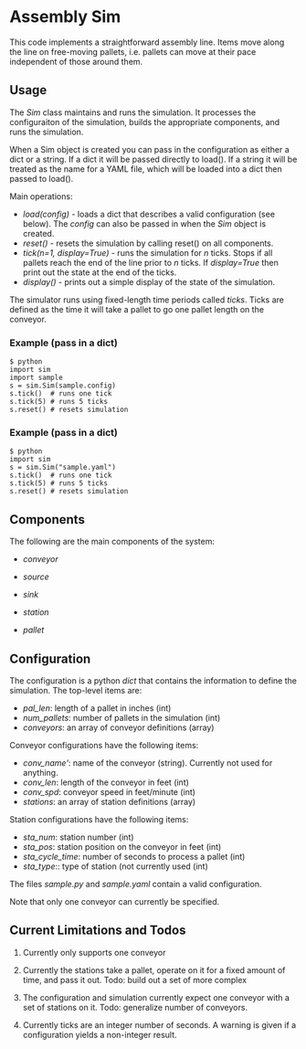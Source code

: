 # Assembly Sim

This code implements a straightforward assembly line.  Items move along the line on free-moving pallets, i.e. pallets can move at their pace independent of those around them.

## Usage

The *Sim* class maintains and runs the simulation.  It processes the configuraiton of the simulation, builds the appropriate components, and runs the simulation.  

When a Sim object is created you can pass in the configuration as either a dict or a string.  If a dict it will be passed directly to load().  If a string it will be treated as the name for a YAML file, which will be loaded into a dict then passed to load().

Main operations:

* *load(config)* - loads a dict that describes a valid configuration (see below).  The *config* can also be passed in when the *Sim* object is created.
* *reset()* - resets the simulation by calling reset() on all components.
* *tick(n=1, display=True)* - runs the simulation for *n* ticks. Stops if all pallets reach the end of the line prior to *n* ticks. If *display=True* then print out the state at the end of the ticks.
* *display()* - prints out a simple display of the state of the simulation.  

The simulator runs using fixed-length time periods called *ticks*.  Ticks are defined as the time it will take a pallet to go one pallet length on the conveyor.  

### Example (pass in a dict)

```
$ python
import sim
import sample
s = sim.Sim(sample.config)
s.tick()  # runs one tick
s.tick(5) # runs 5 ticks
s.reset() # resets simulation
```

### Example (pass in a dict)

```
$ python
import sim
s = sim.Sim("sample.yaml")
s.tick()  # runs one tick
s.tick(5) # runs 5 ticks
s.reset() # resets simulation
```

## Components

The following are the main components of the system:

- *conveyor*

- *source*

- *sink*

- *station*

- *pallet*

## Configuration

The configuration is a python *dict* that contains the information to define the simulation.  The top-level items are:

- *pal_len*:  length of a pallet in inches (int)
- *num_pallets*: number of pallets in the simulation (int)
- *conveyors*:  an array of conveyor definitions (array)

Conveyor configurations have the following items:

- *conv_name'*:  name of the conveyor (string).  Currently not used for anything.
- *conv_len*:  length of the conveyor in feet (int)
- *conv_spd*:  conveyor speed in feet/minute (int)
- *stations*:  an array of station definitions (array)

Station configurations have the following items:

- *sta_num*:  station number (int)
- *sta_pos*:  station position on the conveyor in feet (int)
- *sta_cycle_time*:  number of seconds to process a pallet (int)
- *sta_type*::  type of station (not currently used (int)

The files *sample.py* and *sample.yaml* contain a valid configuration.

Note that only one conveyor can currently be specified.

## Current Limitations and Todos

1.  Currently only supports one conveyor

2. Currently the stations take a pallet, operate on it for a fixed amount of time, and pass it out.  Todo:  build out a set of more complex

3. The configuration and simulation currently expect one conveyor with a set of stations on it.  Todo:  generalize number of conveyors.

4. Currently ticks are an integer number of seconds.  A warning is given if a configuration yields a non-integer result.
